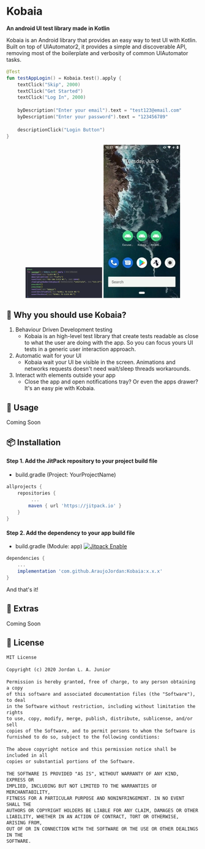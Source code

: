 # Kobaia
**An android UI test library made in Kotlin**

Kobaia is an Android library that provides an easy way to test UI with Kotlin. Built on top of UIAutomator2, it provides a simple and discoverable API, removing most of the boilerplate and verbosity of common UIAutomator tasks.

```kotlin
@Test
fun testAppLogin() = Kobaia.test().apply {
    textClick("Skip", 2000)
    textClick("Get Started")
    textClick("Log In", 2000)

    byDescription("Enter your email").text = "test123@email.com"
    byDescription("Enter your password").text = "123456789"

    descriptionClick("Login Button")
}
```

<p float="left" align="center">
    <img src="https://raw.githubusercontent.com/AraujoJordan/Kobaia/master/doc/code.webp" width="200"/>
    <img src="https://raw.githubusercontent.com/AraujoJordan/Kobaia/master/doc/usage.webp" width="200"/>
</p>

## 🚀 Why you should use Kobaia?

1. Behaviour Driven Development testing
   * Kobaia is an high-level test library that create tests readable as close to what the user are doing with the app. So you can focus yours UI tests in a generic user interaction approach.
2. Automatic wait for your UI
   * Kobaia wait your UI be visible in the screen. Animations and networks requests doesn't need wait/sleep threads workarounds.
3. Interact with elements outside your app
   * Close the app and open notifications tray? Or even the apps drawer? It's an easy pie with Kobaia.

## 📖 Usage

Coming Soon

## 📦 Installation

#### Step 1. Add the JitPack repository to your project build file

+ build.gradle (Project: YourProjectName)
```gradle
allprojects {
	repositories {
	     ...
		maven { url 'https://jitpack.io' }
	}
}
```

#### Step 2. Add the dependency to your app build file

+ build.gradle (Module: app) [![Jitpack Enable](https://jitpack.io/v/AraujoJordan/Kobaia.svg)](https://jitpack.io/AraujoJordan/Kobaia/)
```gradle
dependencies {
    ...
	implementation 'com.github.AraujoJordan:Kobaia:x.x.x'
}
```

And that's it!

## 🌟 Extras

Coming Soon

## 📄 License

```
MIT License

Copyright (c) 2020 Jordan L. A. Junior

Permission is hereby granted, free of charge, to any person obtaining a copy
of this software and associated documentation files (the "Software"), to deal
in the Software without restriction, including without limitation the rights
to use, copy, modify, merge, publish, distribute, sublicense, and/or sell
copies of the Software, and to permit persons to whom the Software is
furnished to do so, subject to the following conditions:

The above copyright notice and this permission notice shall be included in all
copies or substantial portions of the Software.

THE SOFTWARE IS PROVIDED "AS IS", WITHOUT WARRANTY OF ANY KIND, EXPRESS OR
IMPLIED, INCLUDING BUT NOT LIMITED TO THE WARRANTIES OF MERCHANTABILITY,
FITNESS FOR A PARTICULAR PURPOSE AND NONINFRINGEMENT. IN NO EVENT SHALL THE
AUTHORS OR COPYRIGHT HOLDERS BE LIABLE FOR ANY CLAIM, DAMAGES OR OTHER
LIABILITY, WHETHER IN AN ACTION OF CONTRACT, TORT OR OTHERWISE, ARISING FROM,
OUT OF OR IN CONNECTION WITH THE SOFTWARE OR THE USE OR OTHER DEALINGS IN THE
SOFTWARE.
```

